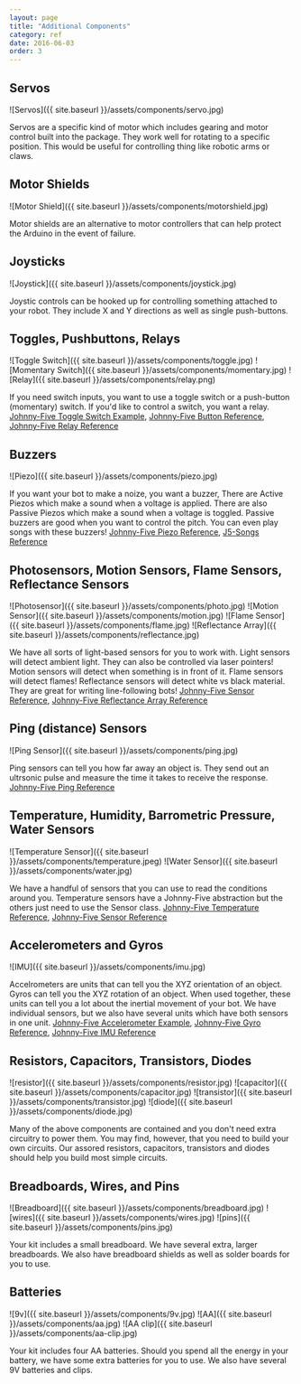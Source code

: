 ```yaml
---
layout: page
title: "Additional Components"
category: ref
date: 2016-06-03
order: 3
---
```


## Servos
![Servos]({{ site.baseurl }}/assets/components/servo.jpg)

Servos are a specific kind of motor which includes gearing and motor control built into the package.  They work well for rotating to a specific position. This would be useful for controlling thing like robotic arms or claws.

## Motor Shields
![Motor Shield]({{ site.baseurl }}/assets/components/motorshield.jpg)

Motor shields are an alternative to motor controllers that can help protect the Arduino in the event of failure.

## Joysticks
![Joystick]({{ site.baseurl }}/assets/components/joystick.jpg)

Joystic controls can be hooked up for controlling something attached to your robot.  They include X and Y directions as well as single push-buttons.

## Toggles, Pushbuttons, Relays
![Toggle Switch]({{ site.baseurl }}/assets/components/toggle.jpg)
![Momentary Switch]({{ site.baseurl }}/assets/components/momentary.jpg)
![Relay]({{ site.baseurl }}/assets/components/relay.png)

If you need switch inputs, you want to use a toggle switch or a push-button (momentary) switch.  If you'd like to control a switch, you want a relay.  [Johnny-Five Toggle Switch Example](https://github.com/rwaldron/johnny-five/blob/master/eg/toggle-switch.js), [Johnny-Five Button Reference](https://github.com/rwaldron/johnny-five/wiki/Button), [Johnny-Five Relay Reference](https://github.com/rwaldron/johnny-five/wiki/Relay)

## Buzzers
![Piezo]({{ site.baseurl }}/assets/components/piezo.jpg)

If you want your bot to make a noize, you want a buzzer,  There are Active Piezos which make a sound when a voltage is applied.  There are also Passive Piezos which make a sound when a voltage is toggled.  Passive buzzers are good when you want to control the pitch.  You can even play songs with these buzzers! [Johnny-Five Piezo Reference](https://github.com/rwaldron/johnny-five/wiki/Piezo), [J5-Songs Reference](https://www.npmjs.com/package/j5-songs)

## Photosensors, Motion Sensors, Flame Sensors, Reflectance Sensors
![Photosensor]({{ site.baseurl }}/assets/components/photo.jpg)
![Motion Sensor]({{ site.baseurl }}/assets/components/motion.jpg)
![Flame Sensor]({{ site.baseurl }}/assets/components/flame.jpg)
![Reflectance Array]({{ site.baseurl }}/assets/components/reflectance.jpg)

We have all sorts of light-based sensors for you to work with.  Light sensors will detect ambient light.  They can also be controlled via laser pointers!  Motion sensors will detect when something is in front of it.  Flame sensors will detect flames!  Reflectance sensors will detect white vs black material.  They are great for writing line-following bots! [Johnny-Five Sensor Reference](https://github.com/rwaldron/johnny-five/wiki/Sensor), [Johnny-Five Reflectance Array Reference](https://github.com/rwaldron/johnny-five/wiki/IR.Reflect.Array)

## Ping (distance) Sensors
![Ping Sensor]({{ site.baseurl }}/assets/components/ping.jpg)

Ping sensors can tell you how far away an object is.  They send out an ultrsonic pulse and measure the time it takes to receive the response.  [Johnny-Five Ping Reference](https://github.com/rwaldron/johnny-five/wiki/Ping)

## Temperature, Humidity, Barrometric Pressure, Water Sensors
![Temperature Sensor]({{ site.baseurl }}/assets/components/temperature.jpeg)
![Water Sensor]({{ site.baseurl }}/assets/components/water.jpg)

We have a handful of sensors that you can use to read the conditions around you.  Temperature sensors have a Johnny-Five abstraction but the others just need to use the Sensor class. [Johnny-Five Temperature Reference](https://github.com/rwaldron/johnny-five/wiki/Sensor), [Johnny-Five Sensor Reference](https://github.com/rwaldron/johnny-five/wiki/Sensor)

## Accelerometers and Gyros
![IMU]({{ site.baseurl }}/assets/components/imu.jpg)

Accelrometers are units that can tell you the XYZ orientation of an object.  Gyros can tell you the XYZ rotation of an object.  When used together, these units can tell you a lot about the inertial movement of your bot.  We have individual sensors, but we also have several units which have both sensors in one unit. [Johnny-Five Accelerometer Example](https://github.com/rwaldron/johnny-five/blob/master/docs/accelerometer.md), [Johnny-Five Gyro Reference](https://github.com/rwaldron/johnny-five/wiki/Gyro), [Johnny-Five IMU Reference](https://github.com/rwaldron/johnny-five/wiki/Gyro)

## Resistors, Capacitors, Transistors, Diodes
![resistor]({{ site.baseurl }}/assets/components/resistor.jpg)
![capacitor]({{ site.baseurl }}/assets/components/capacitor.jpg)
![transistor]({{ site.baseurl }}/assets/components/transistor.jpg)
![diode]({{ site.baseurl }}/assets/components/diode.jpg)

Many of the above components are contained and you don't need extra circuitry to power them.  You may find, however, that you need to build your own circuits.  Our assored resistors, capacitors, transistors and diodes should help you build most simple circuits.

## Breadboards, Wires, and Pins
![Breadboard]({{ site.baseurl }}/assets/components/breadboard.jpg)
![wires]({{ site.baseurl }}/assets/components/wires.jpg)
![pins]({{ site.baseurl }}/assets/components/pins.jpg)

Your kit includes a small breadboard.  We have several extra, larger breadboards.  We also have breadboard shields as well as solder boards for you to use.

## Batteries
![9v]({{ site.baseurl }}/assets/components/9v.jpg)
![AA]({{ site.baseurl }}/assets/components/aa.jpg)
![AA clip]({{ site.baseurl }}/assets/components/aa-clip.jpg)

Your kit includes four AA batteries.  Should you spend all the energy in your battery, we have some extra batteries for you to use.  We also have several 9V batteries and clips.


